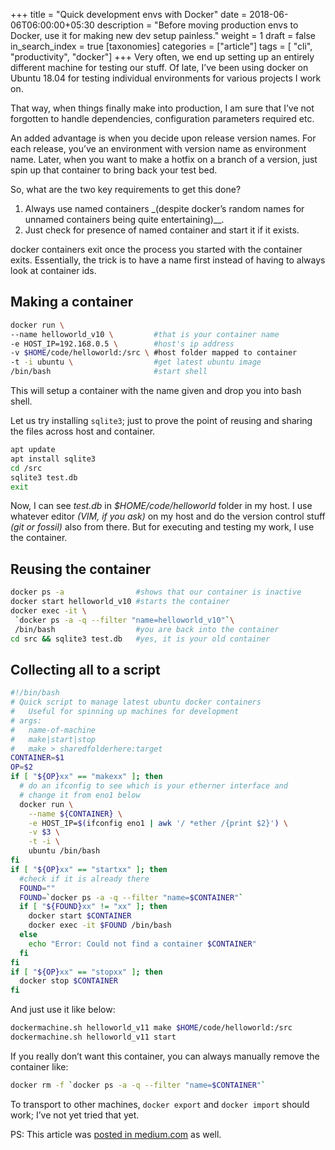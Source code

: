 +++
title = "Quick development envs with Docker"
date = 2018-06-06T06:00:00+05:30
description = "Before moving production envs to Docker, use it for making new dev setup painless."
weight = 1
draft = false
in_search_index = true
[taxonomies]
categories = ["article"]
tags = [ "cli", "productivity", "docker"]
+++
Very often, we end up setting up an entirely different machine for testing our stuff.
Of late, I’ve been using docker on Ubuntu 18.04 for testing individual environments for various projects I work on.

That way, when things finally make into production, I am sure that I’ve not forgotten 
to handle dependencies, configuration parameters required etc.

An added advantage is when you decide upon release version names. For each release,
you’ve an environment with version name as environment name. Later, when you want to
make a hotfix on a branch of a version, just spin up that container to bring back your test bed.

So, what are the two key requirements to get this done?
1. Always use named containers _(despite docker’s random names for unnamed containers being quite entertaining)__.
2. Just check for presence of named container and start it if it exists.

docker containers exit once the process you started with the container exits. Essentially, the trick is to 
have a name first instead of having to always look at container ids.

## Making a container

```sh
docker run \
--name helloworld_v10 \         #that is your container name
-e HOST_IP=192.168.0.5 \        #host's ip address
-v $HOME/code/helloworld:/src \ #host folder mapped to container
-t -i ubuntu \                  #get latest ubuntu image
/bin/bash                       #start shell
```

This will setup a container with the name given and drop you into bash shell.

Let us try installing `sqlite3`; just to prove the point of reusing and sharing the files across host and container.

```sh
apt update
apt install sqlite3
cd /src
sqlite3 test.db
exit
```
Now, I can see _test.db_ in _$HOME/code/helloworld_ folder in my host. I use whatever editor 
_(VIM, if you ask)_ on my host and do the version control stuff _(git or fossil)_ also from there.
But for executing and testing my work, I use the container.

## Reusing the container
```sh
docker ps -a                #shows that our container is inactive
docker start helloworld_v10 #starts the container
docker exec -it \
 `docker ps -a -q --filter "name=helloworld_v10"`\
 /bin/bash                  #you are back into the container
cd src && sqlite3 test.db   #yes, it is your old container
```

## Collecting all to a script
```sh
#!/bin/bash
# Quick script to manage latest ubuntu docker containers
#   Useful for spinning up machines for development
# args:
#   name-of-machine
#   make|start|stop
#   make > sharedfolderhere:target
CONTAINER=$1
OP=$2
if [ "${OP}xx" == "makexx" ]; then
  # do an ifconfig to see which is your etherner interface and
  # change it from eno1 below
  docker run \
    --name ${CONTAINER} \
    -e HOST_IP=$(ifconfig eno1 | awk '/ *ether /{print $2}') \
    -v $3 \
    -t -i \
    ubuntu /bin/bash
fi
if [ "${OP}xx" == "startxx" ]; then
  #check if it is already there
  FOUND=""
  FOUND=`docker ps -a -q --filter "name=$CONTAINER"`
  if [ "${FOUND}xx" != "xx" ]; then
    docker start $CONTAINER
    docker exec -it $FOUND /bin/bash
  else
    echo "Error: Could not find a container $CONTAINER"
  fi
fi
if [ "${OP}xx" == "stopxx" ]; then
  docker stop $CONTAINER
fi
```

And just use it like below:
```sh
dockermachine.sh helloworld_v11 make $HOME/code/helloworld:/src
dockermachine.sh helloworld_v11 start
```

If you really don’t want this container, you can always manually remove the container like:

```sh
docker rm -f `docker ps -a -q --filter "name=$CONTAINER"`
```

To transport to other machines, `docker export` and `docker import` should work; I’ve not yet tried that yet.

PS: This article was [posted in
medium.com](https://medium.com/@vsbabu/quick-development-envs-with-docker-a334e7be6774) as well.



